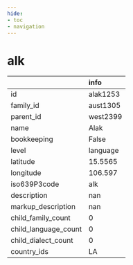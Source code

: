 ```yaml
---
hide:
- toc
- navigation
---
```

# alk
|                      | info     |
|:---------------------|:---------|
| id                   | alak1253 |
| family_id            | aust1305 |
| parent_id            | west2399 |
| name                 | Alak     |
| bookkeeping          | False    |
| level                | language |
| latitude             | 15.5565  |
| longitude            | 106.597  |
| iso639P3code         | alk      |
| description          | nan      |
| markup_description   | nan      |
| child_family_count   | 0        |
| child_language_count | 0        |
| child_dialect_count  | 0        |
| country_ids          | LA       |